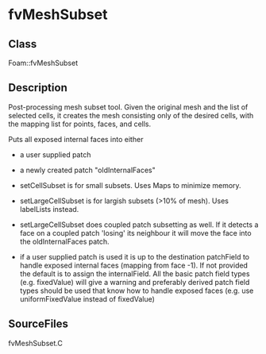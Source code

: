 # fvMeshSubset 
## Class
Foam::fvMeshSubset

## Description
Post-processing mesh subset tool.  Given the original mesh and the
list of selected cells, it creates the mesh consisting only of the
desired cells, with the mapping list for points, faces, and cells.

Puts all exposed internal faces into either
- a user supplied patch
- a newly created patch "oldInternalFaces"

- setCellSubset is for small subsets. Uses Maps to minimize memory.
- setLargeCellSubset is for largish subsets (>10% of mesh).
      Uses labelLists instead.

- setLargeCellSubset does coupled patch subsetting as well. If it detects
      a face on a coupled patch 'losing' its neighbour it will move the
      face into the oldInternalFaces patch.

- if a user supplied patch is used it is up to the destination
      patchField to handle exposed internal faces (mapping from face -1).
      If not provided the default is to assign the internalField. All the
      basic patch field types (e.g. fixedValue) will give a warning and
      preferably derived patch field types should be used that know how to
      handle exposed faces (e.g. use uniformFixedValue instead of fixedValue)

## SourceFiles
fvMeshSubset.C


